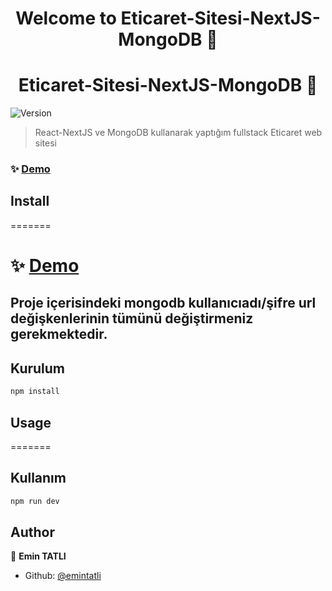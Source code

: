 
<h1 align="center">Welcome to Eticaret-Sitesi-NextJS-MongoDB 👋</h1>

<h1 align="center">Eticaret-Sitesi-NextJS-MongoDB 👋</h1>

<p>
  <img alt="Version" src="https://img.shields.io/badge/version-0.1.0-blue.svg?cacheSeconds=2592000" />
</p>

> React-NextJS ve MongoDB kullanarak yaptığım fullstack Eticaret web sitesi


### ✨ [Demo](https://eticaret-emin.vercel.app/)

## Install
=======
# ✨ [Demo](https://eticaret-emin.vercel.app/)

## Proje içerisindeki mongodb kullanıcıadı/şifre url değişkenlerinin tümünü değiştirmeniz gerekmektedir.

## Kurulum


```sh
npm install
```


## Usage
=======
## Kullanım


```sh
npm run dev
```


## Author

👤 **Emin TATLI**

* Github: [@emintatli](https://github.com/emintatli)


